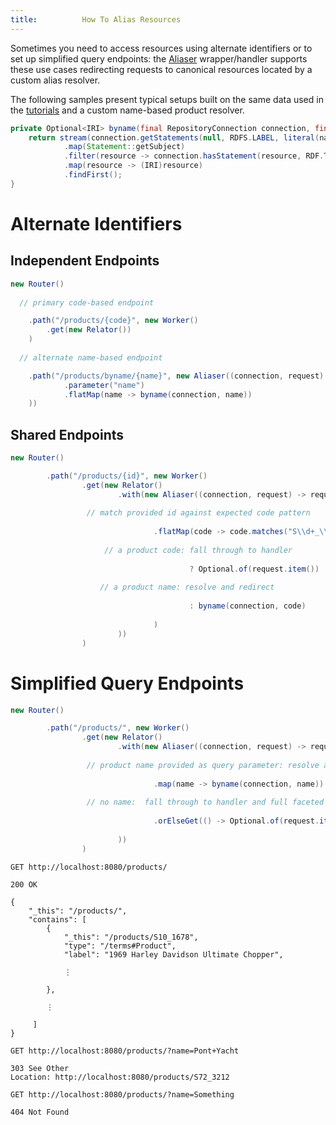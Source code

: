 ```yaml
---
title:	        How To Alias Resources
---
```


Sometimes you need to access resources using alternate identifiers or to set up simplified query endpoints: the [Aliaser](../javadocs/com/metreeca/rest/wrappers/Aliaser.html) wrapper/handler supports these use cases redirecting requests to canonical resources located by a custom alias resolver.

The following samples present typical setups built on the same data used in the [tutorials](../tutorials/publishing-ldp-apis) and a custom name-based product resolver.

```java
private Optional<IRI> byname(final RepositoryConnection connection, final String name) {
	return stream(connection.getStatements(null, RDFS.LABEL, literal(name)))
			.map(Statement::getSubject)
			.filter(resource -> connection.hasStatement(resource, RDF.TYPE, BIRT.Product, true))
			.map(resource -> (IRI)resource)
			.findFirst();
}
```

# Alternate Identifiers

## Independent Endpoints

```java
new Router()
  
  // primary code-based endpoint

	.path("/products/{code}", new Worker()
		.get(new Relator())
	)
  
  // alternate name-based endpoint

	.path("/products/byname/{name}", new Aliaser((connection, request) -> request
			.parameter("name")
			.flatMap(name -> byname(connection, name))
	))
```

## Shared Endpoints

```java
new Router()

		.path("/products/{id}", new Worker()
				.get(new Relator()
						.with(new Aliaser((connection, request) -> request.parameter("id")
                              
                 // match provided id against expected code pattern
                              
								.flatMap(code -> code.matches("S\\d+_\\d+")
                    
                     // a product code: fall through to handler
                         
										? Optional.of(request.item())
                         
                    // a product name: resolve and redirect
                         
										: byname(connection, code)
                         
								)
						))
				)
```

# Simplified Query Endpoints

```java
new Router()

		.path("/products/", new Worker()
				.get(new Relator()
						.with(new Aliaser((connection, request) -> request.parameter("name")
                              
                 // product name provided as query parameter: resolve and redirect
                              
								.map(name -> byname(connection, name))
                              
                 // no name:  fall through to handler and full faceted search
                              
								.orElseGet(() -> Optional.of(request.item()))
                              
						))
				)
```

```http request
GET http://localhost:8080/products/

200 OK

{
    "_this": "/products/",
    "contains": [
        {
            "_this": "/products/S10_1678",
            "type": "/terms#Product",
            "label": "1969 Harley Davidson Ultimate Chopper",
            
            ⋮
            
        },
                        
        ⋮
        
     ]   
}
```

```http request
GET http://localhost:8080/products/?name=Pont+Yacht

303 See Other
Location: http://localhost:8080/products/S72_3212
```

```http request
GET http://localhost:8080/products/?name=Something

404 Not Found
```
